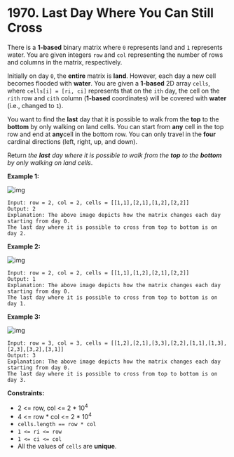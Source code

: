 # 1970. Last Day Where You Can Still Cross

There is a **1-based** binary matrix where `0` represents land and `1` represents water. You are given integers `row` and `col` representing the number of rows and columns in the matrix, respectively.

Initially on day `0`, the **entire** matrix is **land**. However, each day a new cell becomes flooded with **water**. You are given a **1-based** 2D array `cells`, where `cells[i] = [ri, ci]` represents that on the `ith` day, the cell on the `rith` row and `cith` column (**1-based** coordinates) will be covered with **water** (i.e., changed to `1`).

You want to find the **last** day that it is possible to walk from the **top** to the **bottom** by only walking on land cells. You can start from **any** cell in the top row and end at **any**cell in the bottom row. You can only travel in the **four** cardinal directions (left, right, up, and down).

Return *the **last** day where it is possible to walk from the **top** to the **bottom** by only walking on land cells*.

 

**Example 1:**

![img](https://assets.leetcode.com/uploads/2021/07/27/1.png)

```
Input: row = 2, col = 2, cells = [[1,1],[2,1],[1,2],[2,2]]
Output: 2
Explanation: The above image depicts how the matrix changes each day starting from day 0.
The last day where it is possible to cross from top to bottom is on day 2.
```

**Example 2:**

![img](https://assets.leetcode.com/uploads/2021/07/27/2.png)

```
Input: row = 2, col = 2, cells = [[1,1],[1,2],[2,1],[2,2]]
Output: 1
Explanation: The above image depicts how the matrix changes each day starting from day 0.
The last day where it is possible to cross from top to bottom is on day 1.
```

**Example 3:**

![img](https://assets.leetcode.com/uploads/2021/07/27/3.png)

```
Input: row = 3, col = 3, cells = [[1,2],[2,1],[3,3],[2,2],[1,1],[1,3],[2,3],[3,2],[3,1]]
Output: 3
Explanation: The above image depicts how the matrix changes each day starting from day 0.
The last day where it is possible to cross from top to bottom is on day 3.
```

 

**Constraints:**

- 2 <= row, col <= 2 * 10<sup>4</sup>
- 4 <= row * col <= 2 * 10<sup>4</sup>
- `cells.length == row * col`
- `1 <= ri <= row`
- `1 <= ci <= col`
- All the values of `cells` are **unique**.